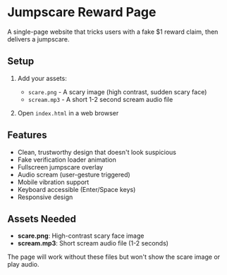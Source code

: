 # Jumpscare Reward Page

A single-page website that tricks users with a fake $1 reward claim, then delivers a jumpscare.

## Setup

1. Add your assets:
   - `scare.png` - A scary image (high contrast, sudden scary face)
   - `scream.mp3` - A short 1-2 second scream audio file

2. Open `index.html` in a web browser

## Features

- Clean, trustworthy design that doesn't look suspicious
- Fake verification loader animation
- Fullscreen jumpscare overlay
- Audio scream (user-gesture triggered)
- Mobile vibration support
- Keyboard accessible (Enter/Space keys)
- Responsive design

## Assets Needed

- **scare.png**: High-contrast scary face image
- **scream.mp3**: Short scream audio file (1-2 seconds)

The page will work without these files but won't show the scare image or play audio.